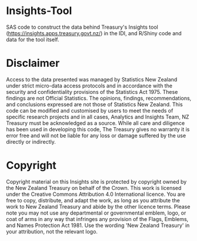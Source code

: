 # Insights-Tool
SAS code to construct the data behind Treasury's Insights tool (https://insights.apps.treasury.govt.nz/) in the IDI, and R/Shiny code and data for the tool itself.

# Disclaimer
Access to the data presented was managed by Statistics New Zealand under strict micro-data access protocols and in accordance with the security and confidentiality provisions of the Statistics Act 1975. These findings are not Official Statistics. The opinions, findings, recommendations, and conclusions expressed are not those of Statistics New Zealand. This code can be modified and customised by users to meet the needs of specific research projects and in all cases, Analytics and Insights Team, NZ Treasury must be acknowledged as a source. While all care and diligence has been used in developing this code, The Treasury gives no warranty it is error free and will not be liable for any loss or damage suffered by the use directly or indirectly.

# Copyright
Copyright material on this Insights site is protected by copyright owned by the New Zealand Treasury on behalf of the Crown. This work is licensed under the Creative Commons Attribution 4.0 International licence. You are free to copy, distribute, and adapt the work, as long as you attribute the work to New Zealand Treasury and abide by the other licence terms. Please note you may not use any departmental or governmental emblem, logo, or coat of arms in any way that infringes any provision of the Flags, Emblems, and Names Protection Act 1981. Use the wording 'New Zealand Treasury' in your attribution, not the relevant logo.
